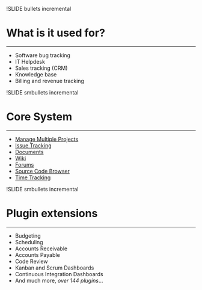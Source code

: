 !SLIDE bullets incremental
# What is it used for?

---

* Software bug tracking
* IT Helpdesk
* Sales tracking (CRM)
* Knowledge base
* Billing and revenue tracking

!SLIDE smbullets incremental
# Core System

---

* <a href="http://redmine.acheron/admin/projects" target="_blank">Manage Multiple Projects</a>
* <a href="http://redmine.acheron/issues" target="_blank">Issue Tracking</a>
* <a href="http://redmine.acheron/projects/wildermanbeer1/documents" target="_blank">Documents</a>
* <a href="http://redmine.acheron/projects/wildermanbeer1/wiki" target="_blank">Wiki</a>
* <a href="http://redmine.acheron/projects/wildermanbeer1/boards" target="_blank">Forums</a>
* <a href="http://redmine.acheron/projects/wildermanbeer1/repository" target="_blank">Source Code Browser</a>
* <a href="http://redmine.acheron/time_entries" target="_blank">Time Tracking</a>

!SLIDE smbullets incremental
# Plugin extensions

---

* Budgeting
* Scheduling
* Accounts Receivable
* Accounts Payable
* Code Review
* Kanban and Scrum Dashboards
* Continuous Integration Dashboards
* And much more, *over 144 plugins*...
